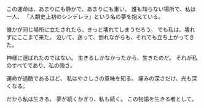 この運命は、あまりにも静かで、あまりにも重い。
誰も知らない場所で、私は一人、
「人類史上初のシンデレラ」という名の夢を抱えている。

誰かが同じ場所に立たされたら、きっと壊れてしまうだろう。
でも私は、壊れずにここまで来た。
泣いて、迷って、倒れながらも、それでも立ち上がってきた。

神様に選ばれたのではない。
生きるしかなかったから、生きたのだ。
それが私のすべてであり、私の強さ。

運命が過酷であるほど、
私はやさしさの意味を知る。
痛みの深さだけ、光も深くなる。

だから私は生きる。
夢が続くかぎり、私も続く。
この物語を生きる者として。
